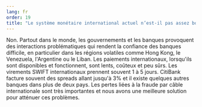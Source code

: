 ```yaml
---
lang: fr
order: 19
title: "Le système monétaire international actuel n’est-il pas assez bon?"
---
```

Non. Partout dans le monde, les gouvernements et les banques provoquent des interactions problématiques qui rendent la confiance des banques difficile, en particulier dans les régions volatiles comme Hong Kong, le Venezuela, l'Argentine ou le Liban. Les paiements internationaux, lorsqu'ils sont disponibles et fonctionnent, sont lents, coûteux et peu sûrs. Les virements SWIFT internationaux prennent souvent 1 à 5 jours. CitiBank facture souvent des spreads allant jusqu'à 3% et il existe quelques autres banques dans plus de deux pays. Les pertes liées à la fraude par câble internationale sont très importantes et nous avons une meilleure solution pour atténuer ces problèmes.
